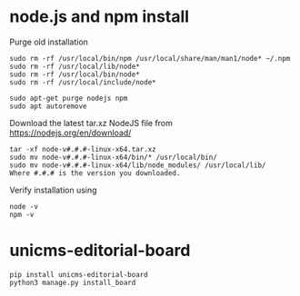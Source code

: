 # node.js and npm install

Purge old installation
```
sudo rm -rf /usr/local/bin/npm /usr/local/share/man/man1/node* ~/.npm
sudo rm -rf /usr/local/lib/node*
sudo rm -rf /usr/local/bin/node*
sudo rm -rf /usr/local/include/node*

sudo apt-get purge nodejs npm
sudo apt autoremove
```

Download the latest tar.xz NodeJS file from https://nodejs.org/en/download/
```
tar -xf node-v#.#.#-linux-x64.tar.xz
sudo mv node-v#.#.#-linux-x64/bin/* /usr/local/bin/
sudo mv node-v#.#.#-linux-x64/lib/node_modules/ /usr/local/lib/
Where #.#.# is the version you downloaded.
```

Verify installation using
```
node -v
npm -v
```

# unicms-editorial-board

```
pip install unicms-editorial-board
python3 manage.py install_board
```


